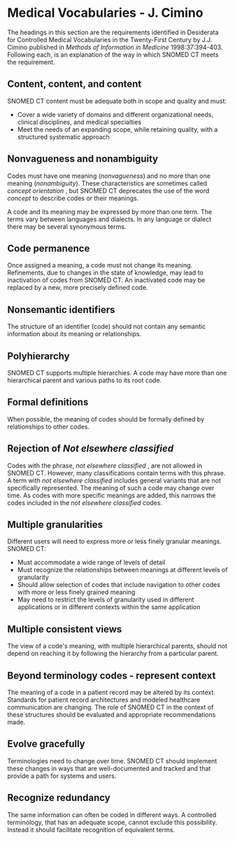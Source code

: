 # Medical Vocabularies - J. Cimino

The headings in this section are the requirements identified in Desiderata for Controlled Medical Vocabularies in the Twenty-First Century by J.J. Cimino published in _Methods of Information in Medicine_ 1998:37:394-403. Following each, is an explanation of the way in which SNOMED CT meets the requirement.

## Content, content, and content

SNOMED CT content must be adequate both in scope and quality and must:

* Cover a wide variety of domains and different organizational needs, clinical disciplines, and medical specialties
* Meet the needs of an expanding scope, while retaining quality, with a structured systematic approach

## Nonvagueness and nonambiguity

Codes must have one meaning (_nonvagueness_) and no more than one meaning (_nonambiguity_). These characteristics are sometimes called _concept orientation_ , but SNOMED CT deprecates the use of the word _concept_ to describe codes or their meanings.

A code and its meaning may be expressed by more than one term. The terms vary between languages and dialects. In any language or dialect there may be several synonymous terms.

## Code permanence

Once assigned a meaning, a code must not change its meaning. Refinements, due to changes in the state of knowledge, may lead to inactivation of codes from SNOMED CT. An inactivated code may be replaced by a new, more precisely defined code.

## Nonsemantic identifiers

The structure of an identifier (code) should not contain any semantic information about its meaning or relationships.

## Polyhierarchy

SNOMED CT supports multiple hierarchies. A code may have more than one hierarchical parent and various paths to its root code.

## Formal definitions

When possible, the meaning of codes should be formally defined by relationships to other codes.

## Rejection of _Not elsewhere classified_

Codes with the phrase, _not elsewhere classified_ , are not allowed in SNOMED CT. However, many classifications contain terms with this phrase. A term with _not elsewhere classified_ includes general variants that are not specifically represented. The meaning of such a code may change over time. As codes with more specific meanings are added, this narrows the codes included in the _not elsewhere classified_ codes.

## Multiple granularities

Different users will need to express more or less finely granular meanings. SNOMED CT:

* Must accommodate a wide range of levels of detail
* Must recognize the relationships between meanings at different levels of granularity
* Should allow selection of codes that include navigation to other codes with more or less finely grained meaning
* May need to restrict the levels of granularity used in different applications or in different contexts within the same application

## Multiple consistent views

The view of a code's meaning, with multiple hierarchical parents, should not depend on reaching it by following the hierarchy from a particular parent.

## Beyond terminology codes - represent context

The meaning of a code in a patient record may be altered by its context. Standards for patient record architectures and modeled healthcare communication are changing. The role of SNOMED CT in the context of these structures should be evaluated and appropriate recommendations made.

## Evolve gracefully

Terminologies need to change over time. SNOMED CT should implement these changes in ways that are well-documented and tracked and that provide a path for systems and users.

## Recognize redundancy

The same information can often be coded in different ways. A controlled terminology, that has an adequate scope, cannot exclude this possibility. Instead it should facilitate recognition of equivalent terms.

